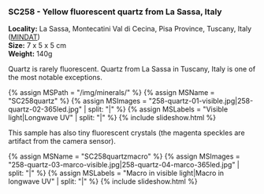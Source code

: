 
### SC258 - Yellow fluorescent quartz from La Sassa, Italy

**Locality:** La Sassa, Montecatini Val di Cecina, Pisa Province, Tuscany, Italy ([MINDAT](https://www.mindat.org/loc-107392.html))  
**Size:** 7 x 5 x 5 cm   
**Weight:** 140g  

Quartz is rarely fluorescent. Quartz from La Sassa in Tuscany, Italy is one of the most notable exceptions.

{% assign MSPath = "/img/minerals/" %}
{% assign MSName = "SC258quartz" %}
{% assign MSImages = "258-quartz-01-visible.jpg|258-quartz-02-365led.jpg" | split: "|" %}
{% assign MSLabels = "Visible light|Longwave UV" | split: "|" %}
{% include slideshow.html %}

This sample has also tiny fluorescent crystals (the magenta speckles are artifact from the camera sensor).

{% assign MSName = "SC258quartzmacro" %}
{% assign MSImages = "258-quartz-03-marco-visible.jpg|258-quartz-04-marco-365led.jpg" | split: "|" %}
{% assign MSLabels = "Macro in visible light|Macro in longwave UV" | split: "|" %}
{% include slideshow.html %}


